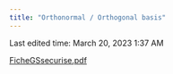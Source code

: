 ```yaml
---
title: "Orthonormal / Orthogonal basis"
---
```

Last edited time: March 20, 2023 1:37 AM

[FicheGSsecurise.pdf](Orthonormal%20Orthogonal%20basis/FicheGSsecurise.pdf)
